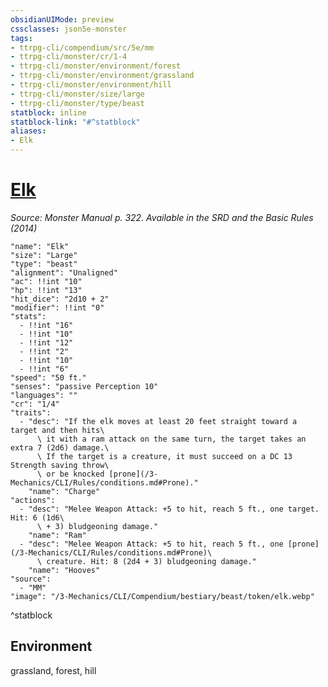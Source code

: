 ```yaml
---
obsidianUIMode: preview
cssclasses: json5e-monster
tags:
- ttrpg-cli/compendium/src/5e/mm
- ttrpg-cli/monster/cr/1-4
- ttrpg-cli/monster/environment/forest
- ttrpg-cli/monster/environment/grassland
- ttrpg-cli/monster/environment/hill
- ttrpg-cli/monster/size/large
- ttrpg-cli/monster/type/beast
statblock: inline
statblock-link: "#^statblock"
aliases:
- Elk
---
```

# [Elk](3-Mechanics\CLI\Compendium\bestiary\beast/elk.md)
*Source: Monster Manual p. 322. Available in the <span title='Systems Reference Document (5.1)'>SRD</span> and the Basic Rules (2014)*  

```statblock
"name": "Elk"
"size": "Large"
"type": "beast"
"alignment": "Unaligned"
"ac": !!int "10"
"hp": !!int "13"
"hit_dice": "2d10 + 2"
"modifier": !!int "0"
"stats":
  - !!int "16"
  - !!int "10"
  - !!int "12"
  - !!int "2"
  - !!int "10"
  - !!int "6"
"speed": "50 ft."
"senses": "passive Perception 10"
"languages": ""
"cr": "1/4"
"traits":
  - "desc": "If the elk moves at least 20 feet straight toward a target and then hits\
      \ it with a ram attack on the same turn, the target takes an extra 7 (2d6) damage.\
      \ If the target is a creature, it must succeed on a DC 13 Strength saving throw\
      \ or be knocked [prone](/3-Mechanics/CLI/Rules/conditions.md#Prone)."
    "name": "Charge"
"actions":
  - "desc": "Melee Weapon Attack: +5 to hit, reach 5 ft., one target. Hit: 6 (1d6\
      \ + 3) bludgeoning damage."
    "name": "Ram"
  - "desc": "Melee Weapon Attack: +5 to hit, reach 5 ft., one [prone](/3-Mechanics/CLI/Rules/conditions.md#Prone)\
      \ creature. Hit: 8 (2d4 + 3) bludgeoning damage."
    "name": "Hooves"
"source":
  - "MM"
"image": "/3-Mechanics/CLI/Compendium/bestiary/beast/token/elk.webp"
```
^statblock

## Environment

grassland, forest, hill